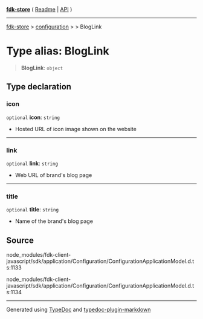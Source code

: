 [**fdk-store**](../../../README.md) ( [Readme](../../../README.md) \| [API](../../../API.md) )

---

[fdk-store](../../../API.md) > [configuration](../../README.md) > [<internal>](../README.md) > BlogLink

# Type alias: BlogLink

> **BlogLink**: `object`

## Type declaration

### icon

`optional` **icon**: `string`

- Hosted URL of icon image shown on the website

---

### link

`optional` **link**: `string`

- Web URL of brand's blog page

---

### title

`optional` **title**: `string`

- Name of the brand's blog page

## Source

node_modules/fdk-client-javascript/sdk/application/Configuration/ConfigurationApplicationModel.d.ts:1133

node_modules/fdk-client-javascript/sdk/application/Configuration/ConfigurationApplicationModel.d.ts:1134

---

Generated using [TypeDoc](https://typedoc.org/) and [typedoc-plugin-markdown](https://www.npmjs.com/package/typedoc-plugin-markdown)
